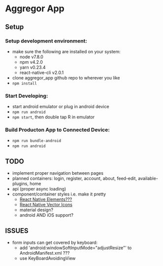 # Aggregor App
## Setup
### Setup development environment:
- make sure the following are installed on your system:
  - node v7.8.0
  - npm v4.2.0
  - yarn v0.23.4
  - react-native-cli v2.0.1
- clone aggregor_app github repo to wherever you like
- <code>npm install</code>
### Start Developing:
- start android emulator or plug in android device
- <code>npm run android</code>
- <code>npm start</code>, then double tap R in emulator 
### Build Producton App to Connected Device:
- <code>npm run bundle-android</code>
- <code>npm run android</code>


## TODO
- implement proper navigation between pages
- planned containers: login, register, account, about, feed-edit, available-plugins, home
- api (proper async loading)
- component/container styles i.e. make it pretty
  - [React Native Elements???](https://react-native-training.github.io/react-native-elements/)
  - [React Native Vector Icons](https://github.com/oblador/react-native-vector-icons)
  - material design?
  - android AND iOS support?

## ISSUES
- form inputs can get covered by keyboard:
  - add 'android:windowSoftInputMode="adjustResize"' to AndroidManifest.xml ???
  - use KeyBoardAvoidingView